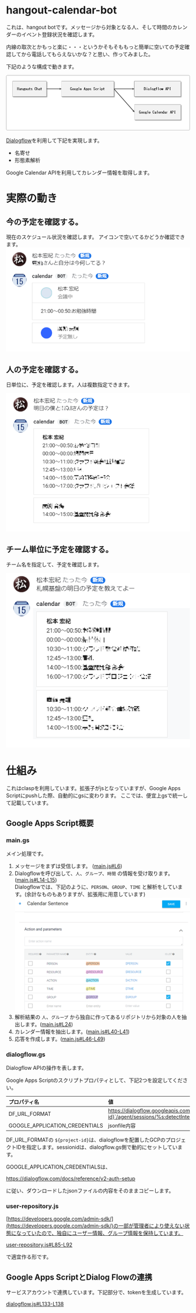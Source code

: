 # hangout-calendar-bot

これは、hangout botです。メッセージから対象となる人、そして時間のカレンダーのイベント登録状況を確認します。

内線の取次とかもっと楽に・・・というかそもそももっと簡単に空いての予定確認してから電話してもらえないかな？と思い、作ってみました。

下記のような構成で動きます。

![iamge](./images/summary.png)

[Dialogflow](https://dialogflow.com/)を利用して下記を実現します。

 - 名寄せ
 - 形態素解析

Google Calendar APIを利用してカレンダー情報を取得します。

# 実際の動き

## 今の予定を確認する。
現在のスケジュール状況を確認します。
アイコンで空いてるかどうか確認できます。
![](./images/exec-001.png)

## 人の予定を確認する。
日単位に、予定を確認します。人は複数指定できます。

![](./images/exec-002.png)

## チーム単位に予定を確認する。
チーム名を指定して、予定を確認します。

![](./images/exec-003.png)

# 仕組み

これはclaspを利用しています。拡張子がjsとなっていますが、Google Apps Scriptにpushした際、自動的にgsに変わります。
ここでは、便宜上gsで統一して記載しています。

## Google Apps Script概要 

### main.gs
メイン処理です。

1. メッセージをまずは受信します。 ([main.js#L6](./main.js#L6))
2. Dialogflowを呼び出して、`人`、`グループ`、`時間` の情報を受け取ります。 ([main.js#L14-L15](./main.js#L14-L15))<br>Dialogflowでは、下記のように、`PERSON`、`GROUP`、`TIME` と解析をしています。(余計なものもありますが、拡張用に用意しています)<br>![](./images/dialogflow-parameters.png)
3. 解析結果の `人`、`グループ` から独自に作ってあるリポジトリから対象の人を抽出します。([main.js#L24](./main.js#L24))
4. カレンダー情報を抽出します。([main.js#L40-L41](./main.js#L40-L41))
5. 応答を作成します。([main.js#L46-L49](./main.js#L46-L49))

### dialogflow.gs
Dialogflow APIの操作を表します。

Google Apps Scriptのスクリプトプロパティとして、下記2つを設定してください。

| プロパティ名 | 値 |
|:-----------|:---|
|DF_URL_FORMAT| https://dialogflow.googleapis.com/v2/projects/`${project-id}`/agent/sessions/%s:detectIntent|
|GOOGLE_APPLICATION_CREDENTIALS| jsonfile内容 |

DF_URL_FORMATの `${project-id}`は、dialogflowを配置したGCPのプロジェクトIDを指定します。sessionidは、dialogflow.gs側で動的にセットしています。

GOOGLE_APPLICATION_CREDENTIALSは、

https://dialogflow.com/docs/reference/v2-auth-setup

に従い、ダウンロードしたjsonファイルの内容をそのままコピーします。

### user-repository.js

[https://developers.google.com/admin-sdk/](https://developers.google.com/admin-sdk/)の一部が管理者により使えない状態になっていたので、独自にユーザー情報、グループ情報を保持しています。

[user-repository.js#L85-L92](./user-repository.js#L85-L92)

で適宜作る形です。


## Google Apps ScriptとDialog Flowの連携

サービスアカウントで連携しています。下記部分で、tokenを生成しています。

[dialogflow.js#L133-L138](./dialogflow.js#L133-L138)

